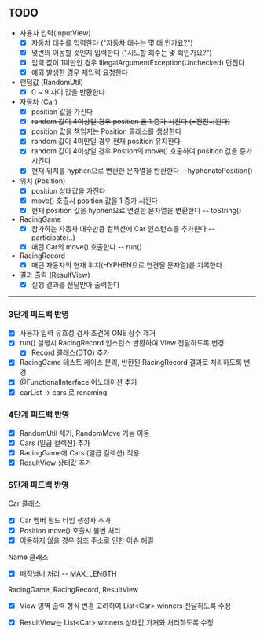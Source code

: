 ## TODO

- 사용자 입력(InputView)
    - [x] 자동차 대수를 입력한다 ("자동차 대수는 몇 대 인가요?")
    - [x] 몇번의 이동할 것인지 입력한다 ("시도할 회수는 몇 회인가요?")
    - [x] 입력 값이 1미만인 경우 IllegalArgumentException(Unchecked) 던진다
    - [x] 예외 발생한 경우 재입력 요청한다
- 랜덤값 (RandomUtil)
    - [x] 0 ~ 9 사이 값을 반환한다
- 자동차 (Car)
    - [x] <s>position 값을 가진다</s>
    - [x] <s>random 값이 4이상일 경우 position 을 1 증가 시킨다 (=전진시킨다)</s>
    - [x] position 값을 책임지는 Position 클래스를 생성한다
    - [x] random 값이 4미만일 경우 현재 position 유지한다
    - [x] random 값이 4이상일 경우 Postion의 move() 호출하여 position 값을 증가시킨다
    - [x] 현재 위치를 hyphen으로 변환한 문자열을 반환한다 --hyphenatePosition()
- 위치 (Position)
    - [x] position 상태값을 가진다
    - [x] move() 호출시 position 값을 1 증가 시킨다
    - [x] 현재 position 값을 hyphen으로 연결한 문자열을 변환한다 -- toString()
- RacingGame
    - [x] 참가하는 자동차 대수만큼 컬렉션에 Car 인스턴스를 추가한다 -- participate(..)
    - [x] 매턴 Car의 move() 호출한다 -- run()
- RacingRecord
    - [x] 매턴 자동차의 현재 위치(HYPHEN으로 연견될 문자열)를 기록한다
- 결과 출력 (ResultView)
    - [x] 실행 결과를 전달받아 출력한다

---

### 3단계 피드백 반영

- [x] 사용자 입력 유효성 검사 조건에 ONE 상수 제거
- [x] run() 실행시 RacingRecord 인스턴스 반환하여 View 전달하도록 변경
    - [x] Record 클래스(DTO) 추가
- [x] RacingGame 테스트 케이스 분리, 반환된 RacingRecord 결과로 처리하도록 변경
- [x] @FunctionalInterface 어노테이션 추가
- [x] carList -> cars 로 renaming

### 4단계 피드백 반영

- [x] RandomUtil 제거, RandomMove 기능 이동
- [x] Cars (일급 컬렉션) 추가
- [x] RacingGame에 Cars (일급 컬렉션) 적용
- [x] ResultView 상태값 추가

### 5단계 피드백 반영

Car 클래스

- [x] Car 멤버 필드 타입 생성자 추가
- [x] Position move() 호출시 불변 처리
- [x] 이동하지 않을 경우 참조 주소로 인한 이슈 해결

Name 클래스

- [x] 매직넘버 처리 -- MAX_LENGTH

RacingGame, RacingRecord, ResultView

- [x] View 영역 출력 형식 변경 고려하여 List\<Car\> winners 전달하도록 수정
- [x] ResultView는 List\<Car\> winners 상태값 가져와 처리하도록 수정



